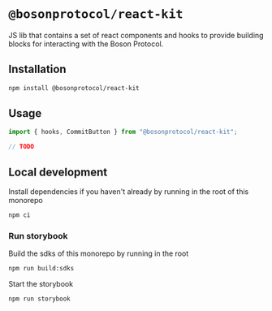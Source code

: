 # `@bosonprotocol/react-kit`

JS lib that contains a set of react components and hooks to provide building blocks for interacting with the Boson Protocol.

## Installation

```bash
npm install @bosonprotocol/react-kit
```

## Usage

```ts
import { hooks, CommitButton } from "@bosonprotocol/react-kit";

// TODO
```

## Local development

Install dependencies if you haven't already by running in the root of this monorepo

```bash
npm ci
```

### Run storybook

Build the sdks of this monorepo by running in the root

```bash
npm run build:sdks
```

Start the storybook

```bash
npm run storybook
```
